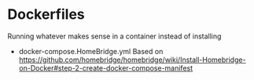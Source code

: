 # Dockerfiles
Running whatever makes sense in a container instead of installing

* docker-compose.HomeBridge.yml
Based on https://github.com/homebridge/homebridge/wiki/Install-Homebridge-on-Docker#step-2-create-docker-compose-manifest
